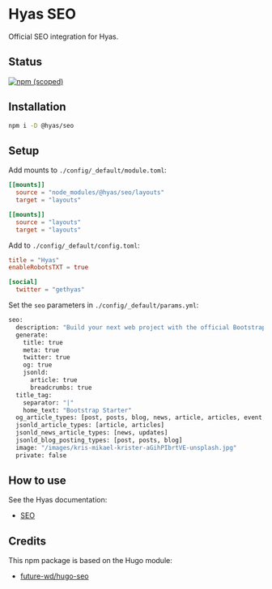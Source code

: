 # Hyas SEO

Official SEO integration for Hyas.

## Status

[![npm (scoped)](https://img.shields.io/npm/v/@hyas/seo?style=flat-square)](https://www.npmjs.com/package/@hyas/seo)

## Installation

```bash
npm i -D @hyas/seo
```

## Setup

Add mounts to `./config/_default/module.toml`:

```toml
[[mounts]]
  source = "node_modules/@hyas/seo/layouts"
  target = "layouts"

[[mounts]]
  source = "layouts"
  target = "layouts"
```

Add to `./config/_default/config.toml`:

```toml
title = "Hyas"
enableRobotsTXT = true

[social]
  twitter = "gethyas"
```

Set the `seo` parameters in `./config/_default/params.yml`:

```bash
seo:
  description: "Build your next web project with the official Bootstrap starter for Hyas."
  generate:
    title: true
    meta: true
    twitter: true
    og: true
    jsonld:
      article: true
      breadcrumbs: true
  title_tag:
    separator: "|"
    home_text: "Bootstrap Starter"
  og_article_types: [post, posts, blog, news, article, articles, event, events, course, courses]
  jsonld_article_types: [article, articles]
  jsonld_news_article_types: [news, updates]
  jsonld_blog_posting_types: [post, posts, blog]
  image: "/images/kris-mikael-krister-aGihPIbrtVE-unsplash.jpg" 
  private: false
```

## How to use

See the Hyas documentation:

- [SEO](https://docs.gethyas.com/guides/integrations-guide/seo/)

## Credits

This npm package is based on the Hugo module:

- [future-wd/hugo-seo](https://github.com/future-wd/hugo-seo)
